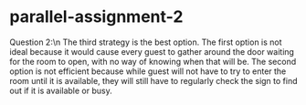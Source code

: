 # parallel-assignment-2 

Question 2:\n
The third strategy is the best option. 
The first option is not ideal because it would cause every guest to gather around the door waiting for the room to open, with no way of knowing when that will be.
The second option is not efficient because while guest will not have to try to enter the room until it is available, they will still have to regularly check the sign to find out if it is available or busy.
